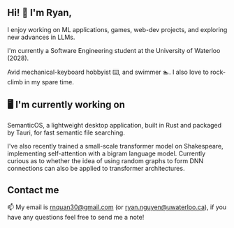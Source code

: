 ## Hi! 👋 I'm Ryan,
I enjoy working on ML applications, games, web-dev projects, and exploring new advances in LLMs. 

I'm currently a Software Engineering student at the University of Waterloo (2028). 

Avid mechanical-keyboard hobbyist ⌨️, and swimmer 🏊. I also love to rock-climb in my spare time. 

## 🖥️ I'm currently working on 

SemanticOS, a lightweight desktop application, built in Rust and packaged by Tauri, for fast semantic file searching. 

I've also recently trained a small-scale transformer model on Shakespeare, implementing self-attention with a bigram language model. Currently curious as to whether the idea of using random graphs to form DNN connections can also be applied to transformer architectures. 


## Contact me

📫 My email is [rnquan30@gmail.com](mailto:rnquan30@gmail.com) (or [ryan.nguyen@uwaterloo.ca](mailto:ryan.nguyen@uwaterloo.ca)), if you have any questions feel free to send me a note!
